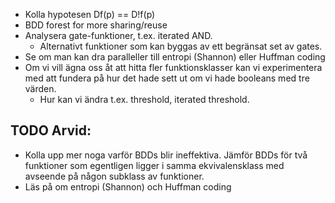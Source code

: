 
- Kolla hypotesen Df(p) == D!f(p)
- BDD forest for more sharing/reuse
- Analysera gate-funktioner, t.ex. iterated AND.
	- Alternativt funktioner som kan byggas av ett begränsat set av gates.
- Se om man kan dra paralleller till entropi (Shannon) eller Huffman coding
-  Om vi vill ägna oss åt att hitta fler funktionsklasser kan vi experimentera med att fundera på hur det hade sett ut om vi hade booleans med tre värden.
	- Hur kan vi ändra t.ex. threshold, iterated threshold.

## TODO Arvid:

- Kolla upp mer noga varför BDDs blir ineffektiva. Jämför BDDs för två funktioner som egentligen ligger i samma ekvivalensklass med avseende på någon subklass av funktioner.
- Läs på om entropi (Shannon) och Huffman coding